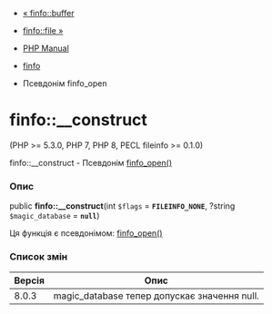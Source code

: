 - [« finfo::buffer](finfo.buffer.md)
- [finfo::file »](finfo.file.md)

- [PHP Manual](index.md)
- [finfo](class.finfo.md)
- Псевдонім finfo_open

# finfo::\_\_construct

(PHP \>= 5.3.0, PHP 7, PHP 8, PECL fileinfo \>= 0.1.0)

finfo::\_\_construct - Псевдонім
[finfo_open()](function.finfo-open.md)

### Опис

public **finfo::\_\_construct**(int `$flags` = **`FILEINFO_NONE`**,
?string `$magic_database` = **`null`**)

Ця функція є псевдонімом:
[finfo_open()](function.finfo-open.md)

### Список змін

| Версія | Опис                                         |
| ------ | -------------------------------------------- |
| 8.0.3  | magic_database тепер допускає значення null. |
